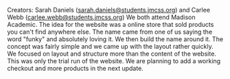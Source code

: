 Creators: Sarah Daniels (sarah.daniels@students.jmcss.org) and Carlee Webb (carlee.webb@students.jmcss.org)
We both attend Madison Academic. The idea for the website was a online store that sold products you can't find anywhere else. The name came from one of us saying the word "funky" and absolutely loving it. We then build the name around it. The concept was fairly simple and we came up with the layout rather quickly. We focused on layout and structure more than the content of the website. This was only the trial run of the website. We are planning to add a working checkout and more products in the next update.